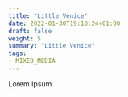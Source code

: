 ```yaml
---
title: "Little Venice"
date: 2022-01-30T19:10:24+01:00
draft: false
weight: 5
summary: "Little Venice"
tags:
- MIXED_MEDIA
---
```


Lorem Ipsum


